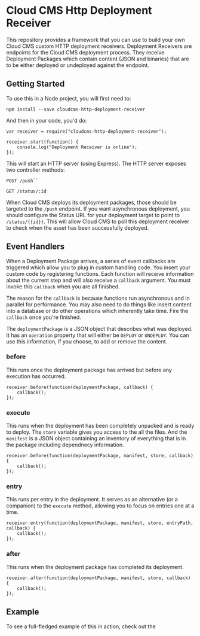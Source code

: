 # Cloud CMS Http Deployment Receiver

This repository provides a framework that you can use to build your own Cloud CMS custom HTTP deployment receivers.  Deployment Receivers are endpoints for the Cloud CMS deployment process.  They receive Deployment Packages which contain content (JSON and binaries) that are to be either deployed or undeployed against the endpoint.

## Getting Started

To use this in a Node project, you will first need to:

    npm install --save cloudcms-http-deployment-receiver
    
And then in your code, you'd do:

    var receiver = require("cloudcms-http-deployment-receiver");
    
    receiver.start(function() {
        console.log("Deployment Receiver is online");
    });

This will start an HTTP server (using Express).  The HTTP server exposes two controller methods:

    POST /push``
    
    GET /status/:id 
    
When Cloud CMS deploys its deployment packages, those should be targeted to the `/push` endpoint.  If you want asynchronous deployment, you should configure the Status URL for your deployment target to point to `/status/{{id}}`.  This will allow Cloud CMS to poll this deployment receiver to check when the asset has been successfully deployed.

## Event Handlers

When a Deployment Package arrives, a series of event callbacks are triggered which allow you to plug in custom handling code.
You insert your custom code by registering functions.  Each function will receive information about the current step and will
also receive a `callback` argument.  You must invoke this `callback` when you are all finished.

The reason for the `callback` is because functions run asynchronous and in parallel for performance.  You may also need to do things
like insert content into a database or do other operations which inherently take time.  Fire the `callback` once you're finished.

The `deploymentPackage` is a JSON object that describes what was deployed.  It has an `operation` property that will either be
`DEPLOY` or `UNDEPLOY`.  You can use this information, if you choose, to add or remove the content.

### before

This runs once the deployment package has arrived but before any execution has occurred.

    receiver.before(function(deploymentPackage, callback) {
        callback();
    });
    
### execute

This runs when the deployment has been completely unpacked and is ready to deploy.  The `store` variable gives you access to the all the files.  And the `manifest` is a JSON object containing an inventory of everything that is in the package including dependnecy information.

    receiver.before(function(deploymentPackage, manifest, store, callback) {
        callback();
    });
    
### entry

This runs per entry in the deployment.  It serves as an alternative (or a companion) to the `execute` method, allowing you to focus on entries one at a time.

    receiver.entry(function(deploymentPackage, manifest, store, entryPath, callback) {    
        callback();
    });
    
### after

This runs when the deployment package has completed its deployment.

    receiver.after(function(deploymentPackage, manifest, store, callback) {
        callback();
    });
    
## Example

To see a full-fledged example of this in action, check out the 